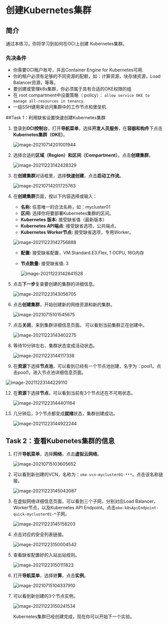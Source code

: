 # 创建Kubernetes集群 

## 简介

通过本练习，你将学习到如何在OCI上创建 Kubernetes集群。



### 先决条件

- 你需要OCI租户账号，并且Container Engine for Kubernetes可用.
- 你的租户必须有足够的不同资源的配额，如：计算资源，块存储资源，Load Balancer资源，等等。
- 要创建或管理k8s集群，你必须属于具有合适的OKE权限的组
- 在 root compartment中设置策略（ policy）：  ```allow service OKE to manage all-resources in tenancy```.
- 一组SSH键用来访问集群中的工作节点和堡垒机

##Task 1：利用缺省设置快速创建Kubernetes集群

1. 登录到**OCI控制台**，打开**导航菜单**，选择**开发人员服务**，在**容器和构件**下点击**Kubernetes集群（OKE）**。

   ![image-20210714201001944](images/image-20210714201001944.png)

2. 选择合适的**区域（Region）**和**区间（Compartment）**，点击**创建集群**。

   ![image-20211223142428329](images/image-20211223142428329.png)

3. 在**创建集群**对话框里，选择**快速创建**，点击**启动工作流**。

   ![image-20210714201725763](images/image-20210714201725763.png)

4. 在**创建集群**页面，按以下内容选择或输入：

   - **名称:** 任意唯一的合法名称，如：mycluster01
   - **区间:** 选择你将要部署Kubernetes集群的区间。
   - **Kubernetes 版本:** 接受缺省值（最新版本）
   - **Kubernetes API端点:** 接受缺省选项，公共端点。
   - **Kubernetes Worker节点:** 接受缺省选项，专用Worker。

   ![image-20211223142756888](images/image-20211223142756888.png)

   - **配置:** 接受缺省配置，VM.Standard.E3.Flex, 1 OCPU, 16G内存

   - **节点数量:** 接受缺省值: 3

       ![image-20211223142841528](images/image-20211223142841528.png)

       

   

6. 点击**下一步**复查要创建的集群的详细信息。

   ![image-20211223143056705](images/image-20211223143056705.png)

7. 点击**创建集群**，开始创建新的网络资源和新的集群。

   ![image-20210715101545675](images/image-20210715101545675.png)

8. 点击**关闭**，来到集群详细信息页面。 可以看到当前集群正在创建中。

   ![image-20211223143402275](images/image-20211223143402275.png)

9. 等待10分钟左右，集群状态变成活动状态。

   ![image-20211223144117338](images/image-20211223144117338.png)

9. 在**资源**下选择**节点池**，可以看到已经有一个节点池创建，名字为：pool1。点击pool1，进入节点池详细信息页面。

  ![image-20211223144229110](images/image-20211223144229110.png)

  

12. 在**资源**下选择**节点**，可以看到当前有3个节点还在不可用状态。

    ![image-20211223144401164](images/image-20211223144401164.png)

13. 几分钟后，3个节点都变成**就绪**状态，集群创建成功。

    ![image-20211223144922244](images/image-20211223144922244.png)



## Task 2：查看Kubenetes集群的信息

1. 打开**导航菜单**，选择**网络**，点击**虚拟云网络**。

   ![image-20210715103605652](images/image-20210715103605652.png)

2. 可以看到新创建的VCN，名称为：`oke-vcn-mycluster01-***`。点击该名称链接。

   ![image-20211223145043087](images/image-20211223145043087.png)

3. 在虚拟网络详细信息页面，可以看到三个子网，分别对应Load Balancer，Worker节点，以及Kubernetes API Endpoint。点击`oke-k8sApiEndpoint-quick-mycluster01-*`子网。

   ![image-20211223145158203](images/image-20211223145158203.png)

4. 点击对应的安全列表链接。

   ![image-20211223150004542](images/image-20211223150004542.png)

5. 查看缺省配置好的入站出站规则。

   ![image-20211223150111823](images/image-20211223150111823.png)

   

6. 打开**导航菜单**，选择**计算**，点击**实例**。

   ![image-20210715104337910](images/image-20210715104337910.png)

7. 可以看到新创建的3个节点实例。

   ![image-20211223150241534](images/image-20211223150241534.png)

   

   Kubernetes集群已经创建完成，现在你可以开始下一个实验。

   

